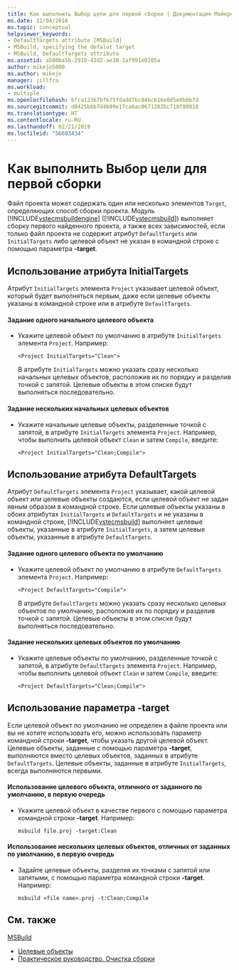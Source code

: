 ```yaml
---
title: Как выполнить Выбор цели для первой сборки | Документация Майкрософт
ms.date: 11/04/2016
ms.topic: conceptual
helpviewer_keywords:
- DefaultTargets attribute [MSBuild]
- MSBuild, specifying the defalut target
- MSBuild, DefaultTargets attribute
ms.assetid: a580ba5b-2919-42d2-ae38-1af991e0205a
author: mikejo5000
ms.author: mikejo
manager: jillfra
ms.workload:
- multiple
ms.openlocfilehash: bfca12367bf675fdadd7bc84bc616e0d5e0b6b7d
ms.sourcegitcommit: d0425b6b7d4b99e17ca6ac0671282bc718f80910
ms.translationtype: HT
ms.contentlocale: ru-RU
ms.lasthandoff: 02/21/2019
ms.locfileid: "56603434"
---
```

# <a name="how-to-specify-which-target-to-build-first"></a>Как выполнить Выбор цели для первой сборки
Файл проекта может содержать один или несколько элементов `Target`, определяющих способ сборки проекта. Модуль [!INCLUDE[vstecmsbuildengine](../msbuild/includes/vstecmsbuildengine_md.md)] ([!INCLUDE[vstecmsbuild](../extensibility/internals/includes/vstecmsbuild_md.md)]) выполняет сборку первого найденного проекта, а также всех зависимостей, если только файл проекта не содержит атрибут `DefaultTargets` или `InitialTargets` либо целевой объект не указан в командной строке с помощью параметра **-target**.

## <a name="use-the-initialtargets-attribute"></a>Использование атрибута InitialTargets
 Атрибут `InitialTargets` элемента `Project` указывает целевой объект, который будет выполняться первым, даже если целевые объекты указаны в командной строке или в атрибуте `DefaultTargets`.

#### <a name="to-specify-one-initial-target"></a>Задание одного начального целевого объекта

- Укажите целевой объект по умолчанию в атрибуте `InitialTargets` элемента `Project`. Например:

   `<Project InitialTargets="Clean">`

  В атрибуте `InitialTargets` можно указать сразу несколько начальных целевых объектов, расположив их по порядку и разделив точкой с запятой. Целевые объекты в этом списке будут выполняться последовательно.

#### <a name="to-specify-more-than-one-initial-target"></a>Задание нескольких начальных целевых объектов

-   Укажите начальные целевые объекты, разделенные точкой с запятой, в атрибуте `InitialTargets` элемента `Project`. Например, чтобы выполнить целевой объект `Clean` и затем `Compile`, введите:

     `<Project InitialTargets="Clean;Compile">`

## <a name="use-the-defaulttargets-attribute"></a>Использование атрибута DefaultTargets
 Атрибут `DefaultTargets` элемента `Project` указывает, какой целевой объект или целевые объекты создаются, если целевой объект не задан явным образом в командной строке. Если целевые объекты указаны в обоих атрибутах `InitialTargets` и `DefaultTargets` и не указаны в командной строке, [!INCLUDE[vstecmsbuild](../extensibility/internals/includes/vstecmsbuild_md.md)] выполняет целевые объекты, указанные в атрибуте `InitialTargets`, а затем целевые объекты, указанные в атрибуте `DefaultTargets`.

#### <a name="to-specify-one-default-target"></a>Задание одного целевого объекта по умолчанию

- Укажите целевой объект по умолчанию в атрибуте `DefaultTargets` элемента `Project`. Например:

   `<Project DefaultTargets="Compile">`

  В атрибуте `DefaultTargets` можно указать сразу несколько целевых объектов по умолчанию, расположив их по порядку и разделив точкой с запятой. Целевые объекты в этом списке будут выполняться последовательно.

#### <a name="to-specify-more-than-one-default-target"></a>Задание нескольких целевых объектов по умолчанию

-   Укажите целевые объекты по умолчанию, разделенные точкой с запятой, в атрибуте `DefaultTargets` элемента `Project`. Например, чтобы выполнить целевой объект `Clean` и затем `Compile`, введите:

     `<Project DefaultTargets="Clean;Compile">`

## <a name="use-the--target-switch"></a>Использование параметра -target
 Если целевой объект по умолчанию не определен в файле проекта или вы не хотите использовать его, можно использовать параметр командной строки **-target**, чтобы указать другой целевой объект. Целевые объекты, заданные с помощью параметра **-target**, выполняются вместо целевых объектов, заданных в атрибуте `DefaultTargets`. Целевые объекты, заданные в атрибуте `InitialTargets`, всегда выполняются первыми.


#### <a name="to-use-a-target-other-than-the-default-target-first"></a>Использование целевого объекта, отличного от заданного по умолчанию, в первую очередь

-   Укажите целевой объект в качестве первого с помощью параметра командной строки **-target**. Например:

     `msbuild file.proj -target:Clean`

#### <a name="to-use-several-targets-other-than-the-default-targets-first"></a>Использование нескольких целевых объектов, отличных от заданных по умолчанию, в первую очередь

-   Задайте целевые объекты, разделяя их точками с запятой или запятыми, с помощью параметра командной строки **-target**. Например:

     `msbuild <file name>.proj -t:Clean;Compile`

## <a name="see-also"></a>См. также
  [MSBuild](../msbuild/msbuild.md)
- [Целевые объекты](../msbuild/msbuild-targets.md)
- [Практическое руководство. Очистка сборки](../msbuild/how-to-clean-a-build.md)
